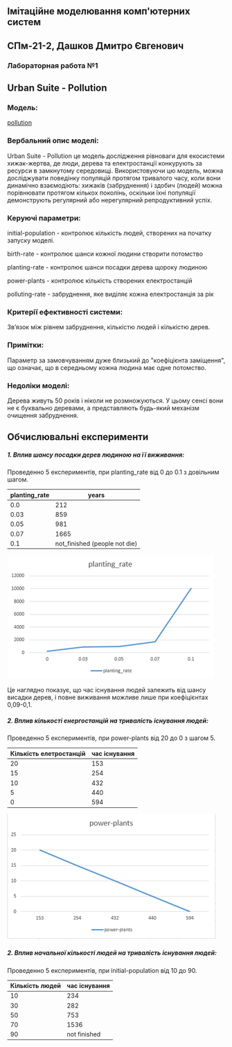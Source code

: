 ## Імітаційне моделювання комп'ютерних систем

## СПм-21-2, Дашков Дмитро Євгенович

### Лабораторная работа №**1**



## Urban Suite - Pollution

### Модель:

[pollution](http://www.netlogoweb.org/launch#http://www.netlogoweb.org/assets/modelslib/Curricular%20Models/Urban%20Suite/Urban%20Suite%20-%20Pollution.nlogo)

### Вербальний опис моделі:

Urban Suite - Pollution це модель дослідження рівноваги для екосистеми хижак-жертва, де люди, дерева та  електростанції конкурують за ресурси в замкнутому середовищі. Використовуючи цю модель, можна досліджувати поведінку популяцій протягом тривалого часу, коли вони динамічно взаємодіють: хижаків (забруднення) і здобич (людей) можна порівнювати протягом кількох поколінь, оскільки їхні популяції демонструють регулярний або нерегулярний репродуктивний успіх.

### Керуючі параметри:

initial-population - контролює кількість людей, створених на початку запуску моделі.

birth-rate - контролює шанси кожної людини створити потомство

planting-rate - контролює шанси посадки дерева щороку людиною

power-plants - контролює кількість створених електростанцій

polluting-rate - забруднення, яке виділяє кожна електростанція за рік

### Критерії ефективності системи:

Зв’язок між рівнем забруднення, кількістю людей і кількістю дерев.

### Примітки:

Параметр за замовчуванням дуже близький до "коефіцієнта заміщення", що означає, що в середньому кожна людина має одне потомство.

### Недоліки моделі:

Дерева живуть 50 років і ніколи не розмножуються. У цьому сенсі вони не є буквально деревами, а представляють будь-який механізм очищення забруднення.



## Обчислювальні експерименти

##### 1. Вплив шансу посадки дерев людиною на її виживання:

Проведенно 5 експериментів, при planting_rate від 0 до 0.1 з довільним шагом.

| planting_rate | years                         |
| ------------- | ----------------------------- |
| 0.0           | 212                           |
| 0.03          | 859                           |
| 0.05          | 981                           |
| 0.07          | 1665                          |
| 0.1           | not_finished (people not die) |

![planting_rate](https://github.com/D-D-E/simulation_lab/blob/master/Lb1/planting_rate.png)

Це наглядно показує, що час існування людей залежить від шансу висадки дерев, і повне виживання можливе лише при коефіцієнтах 0,09-0,1.

##### 2. Вплив кількості енергостанцій на тривалість існування людей:

Проведенно 5 експериментів, при power-plants від 20 до 0 з шагом 5.

| Кількість елетростанцій | час існування |
| ----------------------- | ------------- |
| 20                      | 153           |
| 15                      | 254           |
| 10                      | 432           |
| 5                       | 440           |
| 0                       | 594           |

![power-plants](https://github.com/D-D-E/simulation_lab/blob/master/Lb1/power-plants.png)

##### 2. Вплив начальної кількості людей на тривалість існування людей:

Проведенно 5 експериментів, при initial-population від 10 до 90.

| Кількість людей         | час існування |
| ----------------------- | ------------- |
| 10                      | 234           |
| 30                      | 282           |
| 50                      | 753           |
| 70                      | 1536          |
| 90                      | not finished  |



